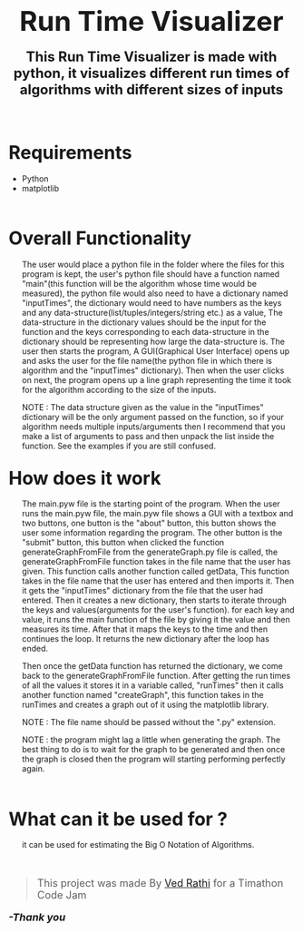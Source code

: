 <!-- markdownlint-disable-file-->

<center>

# <strong><font size = "7"> Run Time Visualizer </font></strong>

<strong><font size = "5">This Run Time Visualizer is made with python, it visualizes different run times of algorithms with different sizes of inputs</font></strong>

</center>

<br><br>

## <font size = "6"> Requirements </font>
- Python
- matplotlib

<br>

## <font size = "6"> Overall Functionality </font>

<ul>

The user would place a python file in the folder where the files for this program is kept, the user's python file should have a function named "main"(this function will be the algorithm whose time would be measured), the python file would also need to have a dictionary named "inputTimes", the dictionary would need to have numbers as the keys and any data-structure(list/tuples/integers/string etc.) as a value, The data-structure in the dictionary values should be the input for the function and the keys corresponding to each data-structure in the dictionary should be representing how large the data-structure is. The user then starts the program, A GUI(Graphical User Interface) opens up and asks the user for the file name(the python file in which there is algorithm and the "inputTimes" dictionary). Then when the user clicks on next, the program opens up a line graph representing the time it took for the algorithm according to the size of the inputs.

NOTE : The data structure given as the value in the "inputTimes" dictionary will be the only argument passed on the function, so if your algorithm needs multiple inputs/arguments then I recommend that you make a list of arguments to pass and then unpack the list inside the function. See the examples if you are still confused.

</ul>

## <font size = "6"> How does it work </font>

<ul>

The main.pyw file is the starting point of the program. When the user runs the main.pyw file, the main.pyw file shows a GUI with a textbox and two buttons, one button is the "about" button, this button shows the user some information regarding the program. The other button is the "submit" button, this button when clicked the function generateGraphFromFile from the generateGraph.py file is called, the generateGraphFromFile function takes in the file name that the user has given. This function calls another function called getData, This function takes in the file name that the user has entered and then imports it. Then it gets the "inputTimes" dictionary from the file that the user had entered. Then it creates a new dictionary, then starts to iterate through the keys and values(arguments for the user's function). for each key and value, it runs the main function of the file by giving it the value and then measures its time. After that it maps the keys to the time and then continues the loop. It returns  the new dictionary after the loop has ended.

Then once the getData function has returned the dictionary, we come back to the generateGraphFromFile function. After getting the run times of all the values it stores it in a variable called, "runTimes" then it calls another function named "createGraph", this function takes in the runTimes and creates a graph out of it using the matplotlib library.  

NOTE : The file name should be passed without the ".py" extension.

NOTE : the program might lag a little when generating the graph. The best thing to do is to wait for the graph to be generated and then once the graph is closed then the program will starting performing perfectly again. 

</ul>


<br>

## <font size = "6"> What can it be used for ? </font>

<ul>

it can be used for estimating the Big O Notation of Algorithms.

</ul>

<br>


<font size = "4"> 

> This project was made By [Ved Rathi](https://ved-programmer.github.io/Ved-programmer/) for a Timathon Code Jam


***-Thank you***

</font>


